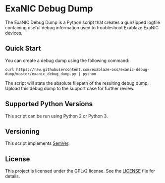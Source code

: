 # ExaNIC Debug Dump

The ExaNIC Debug Dump is a Python script that creates a gunzipped logfile containing useful debug information used to troubleshoot Exablaze ExaNIC devices.

## Quick Start

You can create a debug dump using the following command:

```
curl https://raw.githubusercontent.com/exablaze-oss/exanic-debug-dump/master/exanic_debug_dump.py | python
```

The script will state the absolute filepath of the resulting debug dump. Upload this debug dump to the support case for further review.

## Supported Python Versions

This script can be run using Python 2 or Python 3.

## Versioning

This script implements [SemVer](https://semver.org/).

## License

This project is licensed under the GPLv2 license. See the [LICENSE](https://github.com/exablaze-oss/exanic-debug-dump/blob/master/LICENSE) file for details.
